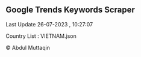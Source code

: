 

## Google Trends Keywords Scraper 
 
Last Update 26-07-2023 , 10:27:07

Country List :
VIETNAM.json



© Abdul Muttaqin 
